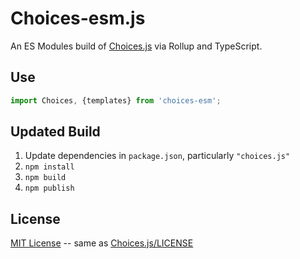 # Choices-esm.js 

An ES Modules build of [Choices.js](https://github.com/jshjohnson/Choices#readme) via Rollup and TypeScript.

## Use

```js
import Choices, {templates} from 'choices-esm';
```

## Updated Build

1. Update dependencies in `package.json`, particularly `"choices.js"`
2. `npm install`
3. `npm build`
4. `npm publish`


## License

[MIT License](./LICENSE) -- same as [Choices.js/LICENSE]()

